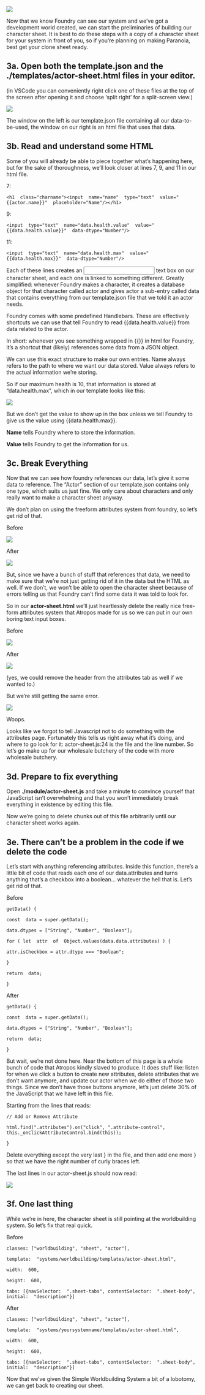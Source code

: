 ---
---
![](https://lh5.googleusercontent.com/Jbky61hs2_yrsXWmf7T5dve6BR7Xh9IeukK60zOHZdQjQd7dWAIvSBmwEvND7hVWRiXDfGyL8AWzJ67Xhn5n1mg2GDXCDbFLrsluzRNntUF2wa_msKcGyPlzPtqEmmRwOq2BPVIY)

  
  

Now that we know Foundry can see our system and we’ve got a development world created, we can start the preliminaries of building our character sheet. It is best to do these steps with a copy of a character sheet for your system in front of you, so if you’re planning on making Paranoia, best get your clone sheet ready.

  

## 3a. Open both the template.json and the ./templates/actor-sheet.html files in your editor.

(in VSCode you can conveniently right click one of these files at the top of the screen after opening it and choose ‘split right’ for a split-screen view.)

![](https://lh3.googleusercontent.com/IUym1frwBawJe8KKZferP2Bq26is2DkHeCJCzl6VX4KOn8eOoBYN6I_rxqgS6XEvEpsxx-GjJkNKgfWNzODljXrCNHL5_y_HKTz0zNyLYmCc0ispIudkU4tmXpC7GS2E861X6bAh)

  

The window on the left is our template.json file containing all our data-to-be-used, the window on our right is an html file that uses that data.

  
  

## 3b. Read and understand some HTML

Some of you will already be able to piece together what’s happening here, but for the sake of thoroughness, we’ll look closer at lines 7, 9, and 11 in our html file.

7:

    <h1  class="charname"><input  name="name"  type="text"  value="{{actor.name}}"  placeholder="Name"/></h1>

9:

    <input  type="text"  name="data.health.value"  value="{{data.health.value}}"  data-dtype="Number"/>

11:

    <input  type="text"  name="data.health.max"  value="{{data.health.max}}"  data-dtype="Number"/>

  

Each of these lines creates an <input> text box on our character sheet, and each one is linked to something different. Greatly simplified: whenever Foundry makes a character, it creates a database object for that character called actor and gives actor a sub-entry called data that contains everything from our template.json file that we told it an actor needs.

  

Foundry comes with some predefined Handlebars. These are effectively shortcuts we can use that tell Foundry to read {{data.health.value}} from data related to the actor.

  

In short: whenever you see something wrapped in {{}} in html for Foundry, it’s a shortcut that (likely) references some data from a JSON object.

  

We can use this exact structure to make our own entries. Name always refers to the path to where we want our data  stored. Value always refers to the actual information we’re storing.

  
So if our maximum health is 10, that information is stored at “data.health.max”, which in our template looks like this:

![](https://lh6.googleusercontent.com/P5sMHzvXu3oNJlKnu7J17dSp0BPRSzrLyOx0sAKtr-XxXvBo7ZRUUfiHjAHRDBVZN01JT-ED_H7jRmVDzunuzEuwxbxVFPadvnyCf6OIjK9YltorCBf9QZg1H3WjcQY6QW2Yn2Dt)

But we don’t get the value to show up in the box unless we tell Foundry to give us the value using {{data.health.max}}.

  

**Name** tells Foundry where to store the information.

**Value** tells Foundry to get the information for us.

  
  
  
  

## 3c. Break Everything

Now that we can see how foundry references our data, let’s give it some data to reference. The “Actor” section of our template.json contains only one type, which suits us just fine. We only care about characters and only really want to make a character sheet anyway.

  

We don’t plan on using the freeform attributes system from foundry, so let’s get rid of that.

  
  

Before

![](https://lh4.googleusercontent.com/blH3H9pcrFUH8ujy704w-WJcmY_mk3JawJjCoL8FfRXlgjPTzt7GWC2Ev88-FeqUfKDwjTkauppyPt2noBadKvAt0ixNw8Qo0rR80vfO-x4AWTKOAYM3ZNA16of45Ok087EGEUkJ)

  

After

![](https://lh6.googleusercontent.com/KJCYcNfvl859zAsV93ds5Ss3sDDdFh8i8e7YwCqJGjsqUUzrVmqTd1qPyStHEKevP2n__mIzJmnA2hA3QR5ocmAcDISx1HNPXblr6pRQdC1hsXQCRnuoUhy_hpcrtXquILxStd_H)  

But, since we have a bunch of stuff that references that data, we need to make sure that we’re not just getting rid of it in the data but the HTML as well. If we don’t, we won’t be able to open the character sheet because of errors telling us that Foundry can’t find some data it was told to look for.

  

So in our **actor-sheet.html** we’ll just heartlessly delete the really nice free-form attributes system that Atropos made for us so we can put in our own boring text input boxes.

  

Before

![](https://lh6.googleusercontent.com/RdZ_g2Zs8BqUMl_o7DhN9s8eduTJHS_SYvLy8YuH57Gqf680SMCFrLBkrqt-dMjQz_LU_GTKtS6pZfFbvBTe09dhZtlE43329RMpTC4HK6IUjPsXdGL4eYJN2YcitVFWdzuQZP6F)

After

![](https://lh4.googleusercontent.com/nv412l_e78SC9Sk2hgaLPIGe-q6tfFlCeYK_kFKMesfMqVzOxoDMj5bvBEO4sahqTXuK-FsO_fY2qx_gTXDp1AjdpReV4HyTo7_FoBI6DNu86SVLItGLj0GwCTwojDXRRrUxqaOt)

  

(yes, we could remove the header from the attributes tab as well if we wanted to.)

  
  
  

But we’re still getting the same error.

  

![](https://lh6.googleusercontent.com/CdD6Uj7LFeyATZvrU7dfVHox___beacZPBeQkBspVwvmcJ5wf_uR_hyTzC35UPObrLqRykloCTKhe6rBQhM499_cG4DMPbHWhLbP6fD-iEIIHab4a1mMv7yUnC5zl70GNMvshD98)

  

Woops.

  

Looks like we forgot to tell Javascript not to do something with the attributes page. Fortunately this tells us right away what it’s doing, and where to go look for it: actor-sheet.js:24 is the file and the line number. So let’s go make up for our wholesale butchery of the code with more wholesale butchery.

  

## 3d. Prepare to fix everything

Open **./module/actor-sheet.js** and take a minute to convince yourself that JavaScript isn’t overwhelming and that you won’t immediately break everything in existence by editing this file.

  

Now we’re going to delete chunks out of this file arbitrarily until our character sheet works again.

## 3e. There can’t be a problem in the code if we delete the code

Let’s start with anything referencing attributes. Inside this function, there’s a little bit of code that reads each one of our data.attributes and turns anything that’s a checkbox into a boolean… whatever the hell that is. Let’s get rid of that.

  
Before

    getData() {
    
    const  data = super.getData();
    
    data.dtypes = ["String", "Number", "Boolean"];
    
    for ( let  attr  of  Object.values(data.data.attributes) ) {
    
    attr.isCheckbox = attr.dtype === "Boolean";
    
    }
    
    return  data;
    
    }

  

After

  

    getData() {
    
    const  data = super.getData();
    
    data.dtypes = ["String", "Number", "Boolean"];
    
    return  data;
    
    }

  
  

But wait, we’re not done here. Near the bottom of this page is a whole bunch of code that Atropos kindly slaved to produce. It does stuff like: listen for when we click a button to create new attributes, delete attributes that we don’t want anymore, and update our actor when we do either of those two things. Since we don’t have those buttons anymore, let’s just delete 30% of the JavaScript that we have left in this file.

  

Starting from the lines that reads:

    // Add or Remove Attribute
    
    html.find(".attributes").on("click", ".attribute-control", this._onClickAttributeControl.bind(this));
    
    }
    
      

Delete everything except the very last } in the file, and then add one more } so that we have the right number of curly braces left.

  

  
The last lines in our actor-sheet.js should now read:

![](https://lh5.googleusercontent.com/hdI-wC2DwGs2GMjekWUKntWB3hS_dMNMl2YUsL5pXAOuHaq7WKBIjfKBs1xic-PmidSV50YN2U0B-jeVB4w-21kstZvKu0aMpziOtW1VI2siVHmD04nZXJsUl4s2-v2E7usPI0_V)

  

## 3f. One last thing

While we’re in here, the character sheet is still pointing at the worldbuilding system. So let’s fix that real quick.

Before

    classes: ["worldbuilding", "sheet", "actor"],
    
    template:  "systems/worldbuilding/templates/actor-sheet.html",
    
    width:  600,
    
    height:  600,
    
    tabs: [{navSelector:  ".sheet-tabs", contentSelector:  ".sheet-body", initial:  "description"}]
    
      

After

    classes: ["worldbuilding", "sheet", "actor"],
    
    template:  "systems/yoursystemname/templates/actor-sheet.html",
    
    width:  600,
    
    height:  600,
    
    tabs: [{navSelector:  ".sheet-tabs", contentSelector:  ".sheet-body", initial:  "description"}]
    
      

  

Now that we’ve given the Simple Worldbuilding System a bit of a lobotomy, we can get back to creating our sheet.



